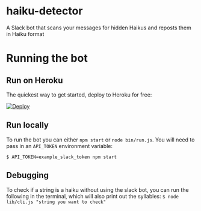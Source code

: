 # haiku-detector
A Slack bot that scans your messages for hidden Haikus and reposts them in Haiku format

# Running the bot

## Run on Heroku
The quickest way to get started, deploy to Heroku for free:

[![Deploy](https://www.herokucdn.com/deploy/button.svg)](https://heroku.com/deploy?template=https://github.com/westwick/haiku-detector)

## Run locally
To run the bot you can either `npm start` or `node bin/run.js`. You will need to pass in an `API_TOKEN` environment variable: 

```$ API_TOKEN=example_slack_token npm start```

## Debugging
To check if a string is a haiku without using the slack bot, you can run the following in the terminal, which will also print out the syllables: `$ node lib/cli.js "string you want to check"`